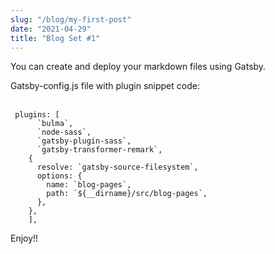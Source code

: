 ```yaml
---
slug: "/blog/my-first-post"
date: "2021-04-29"
title: "Blog Set #1"
---
```


You can create and deploy your markdown files using Gatsby. 

Gatsby-config.js file with plugin snippet code:
<br></br>
```
 plugins: [
      `bulma`,
      `node-sass`,
      `gatsby-plugin-sass`,
      `gatsby-transformer-remark`,
    {
      resolve: `gatsby-source-filesystem`,
      options: {
        name: `blog-pages`,
        path: `${__dirname}/src/blog-pages`,
      },
    },
    ],
```

Enjoy!!